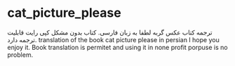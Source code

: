 # cat_picture_please
ترجمه کتاب عکس گربه لطفا به زبان فارسی. کتاب بدون مشکل کپی رایت قابلیت ترجمه دارد.
translation of the book cat picture please in persian 
I hope you enjoy it. 
Book translation is permitet and using it in none profit porpuse is no problem.

